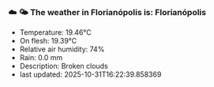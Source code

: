 ### ☁️ 🌤️  The weather in Florianópolis is: Florianópolis

- Temperature: 19.46°C
- On flesh: 19.39°C
- Relative air humidity: 74%
- Rain: 0.0 mm
- Description: Broken clouds
- last updated: 2025-10-31T16:22:39.858369
